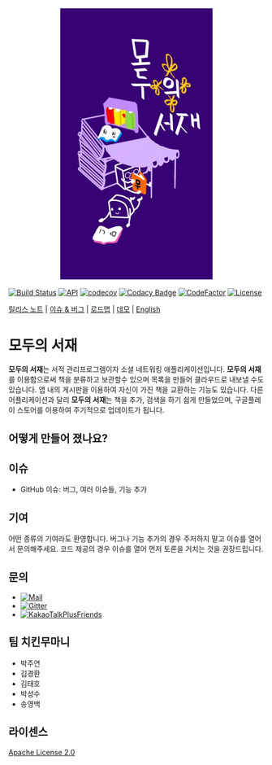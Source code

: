 <div align="center">
<img src="docs/project_logo.jpg" width="300" alt="shelf" />
</div>


[![Build Status](https://travis-ci.com/matthewsongdev/Shelf.svg?token=NaLLKsT8zKVhv8seuCfL&branch=master)](https://travis-ci.com/matthewsongdev/Shelf)
[![API](https://img.shields.io/badge/API-21%2B-brightgreen.svg?style=flat)](https://android-arsenal.com/api?level=21)
[![codecov](https://codecov.io/gh/matthewsongdev/Shelf/branch/master/graph/badge.svg?token=ivxZNTFIVr)](https://codecov.io/gh/matthewsongdev/Shelf)
[![Codacy Badge](https://api.codacy.com/project/badge/Grade/2aa7397c6e584478946b0f51814050ed)](https://www.codacy.com?utm_source=github.com&amp;utm_medium=referral&amp;utm_content=matthewsongdev/Shelf&amp;utm_campaign=Badge_Grade)
[![CodeFactor](https://www.codefactor.io/repository/github/matthewsongdev/shelf/badge)](https://www.codefactor.io/repository/github/matthewsongdev/shelf)
[![License](https://img.shields.io/badge/License-Apache%202.0-brightgreen.svg)](LICENSE)



[릴리스 노트](RELEASE.md) |
[이슈 & 버그](https://github.com/matthewsongdev/Shelf/issues) |
[로드맵]() |
[데모]() |
[English]()

# 모두의 서재 #

**모두의 서재**는 서적 관리프로그램이자 소셜 네트워킹 애플리케이션입니다. **모두의 서재**를 이용함으로써 책을 분류하고 보관할수 있으며 목록을 만들어 클라우드로 내보낼 수도 있습니다. 앱 내의 게시판을 이용하여 자신이 가진 책을 교환하는 기능도 있습니다. 다른 어플리케이션과 달리 **모두의 서재**는 책을 추가, 검색을 하기 쉽게 만들었으며, 구글플레이 스토어를 이용하여 주기적으로 업데이트가 됩니다.

## 어떻게 만들어 졌나요?

## 이슈
* GitHub 이슈: 버그, 여러 이슈들, 기능 추가

## 기여
어떤 종류의 기여라도 환영합니다. 버그나 기능 추가의 경우 주저하지 말고 이슈를 열어서 문의해주세요. 코드 제공의 경우 이슈를 열어 먼저 토론을 거치는 것을 권장드립니다.

## 문의
* [![Mail](https://img.shields.io/badge/contact-mail-brightgreen.svg)](mailto:matthewsongdev@gmail.com)
* [![Gitter](https://img.shields.io/gitter/room/nwjs/nw.js.svg)](https://gitter.im/MyShelf/Lobby)
* [![KakaoTalkPlusFriends](https://img.shields.io/badge/KakaoTalk-PlusFriends-orange.svg)](https://pf.kakao.com/_MgxnpC)

## 팀 치킨무마니
* 박주연
* 김경환
* 김태호
* 박성수
* 송영백

## 라이센스

[Apache License 2.0](LICENSE)
